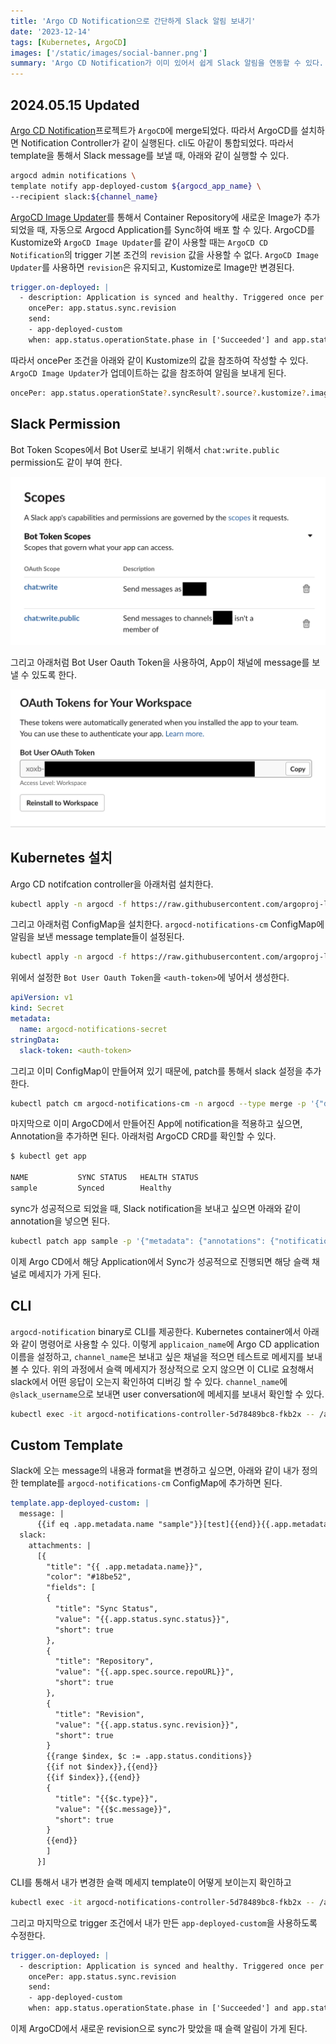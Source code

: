 ```yaml
---
title: 'Argo CD Notification으로 간단하게 Slack 알림 보내기'
date: '2023-12-14'
tags: [Kubernetes, ArgoCD]
images: ['/static/images/social-banner.png']
summary: 'Argo CD Notification가 이미 있어서 쉽게 Slack 알림을 연동할 수 있다. 메뉴얼에서 친절하게 셋팅 방법을 설명하고 있지만, 처음 보고 셋팅할 때 놓칠 수 있는 부분을 기록으로 남긴다.'
---
```


## 2024.05.15 Updated

[Argo CD Notification](https://github.com/argoproj-labs/argocd-notifications?tab=readme-ov-file)프로젝트가 `ArgoCD`에 merge되었다. 따라서 ArgoCD를 설치하면 Notification Controller가 같이 실행된다. cli도 아같이 통합되었다. 따라서 template을 통해서 Slack message를 보낼 때, 아래와 같이 실행할 수 있다.

```bash
argocd admin notifications \
template notify app-deployed-custom ${argocd_app_name} \
--recipient slack:${channel_name}
```

[ArgoCD Image Updater](https://argocd-image-updater.readthedocs.io/en/stable/)를 통해서 Container Repository에 새로운 Image가 추가되었을 때, 자동으로 Argocd Application를 Sync하여 배포 할 수 있다. ArgoCD를 Kustomize와 `ArgoCD Image Updater`를 같이 사용할 때는 `ArgoCD CD Notification`의 trigger 기본 조건의 `revision` 값을 사용할 수 없다. `ArgoCD Image Updater`를 사용하면 `revision`은 유지되고, Kustomize로 Image만 변경된다.

```yaml
trigger.on-deployed: |
  - description: Application is synced and healthy. Triggered once per commit.
    oncePer: app.status.sync.revision
    send:
    - app-deployed-custom
    when: app.status.operationState.phase in ['Succeeded'] and app.status.health.status == 'Healthy'
```

따라서 oncePer 조건을 아래와 같이 Kustomize의 값을 참조하여 작성할 수 있다. `ArgoCD Image Updater`가 업데이트하는 값을 참조하여 알림을 보내게 된다.

```bash
oncePer: app.status.operationState?.syncResult?.source?.kustomize?.images
```

## Slack Permission

Bot Token Scopes에서 Bot User로 보내기 위해서 `chat:write.public` permission도 같이 부여 한다.

<img src="/static/images/argocd-notification-slack-permission.png" alt="argocd notification slack permission" />

그리고 아래처럼 Bot User Oauth Token을 사용하여, App이 채널에 message를 보낼 수 있도록 한다.

<img src="/static/images/argocd-notification-slack-token.png" alt="argocd notification slack token" />

## Kubernetes 설치

Argo CD notifcation controller을 아래처럼 설치한다.

```bash
kubectl apply -n argocd -f https://raw.githubusercontent.com/argoproj-labs/argocd-notifications/release-1.0/manifests/install.yaml
```

그리고 아래처럼 ConfigMap을 설치한다. `argocd-notifications-cm` ConfigMap에 알림을 보낸 message template들이 설정된다.

```bash
kubectl apply -n argocd -f https://raw.githubusercontent.com/argoproj-labs/argocd-notifications/release-1.0/catalog/install.yaml
```

위에서 설정한 `Bot User Oauth Token`을 `<auth-token>`에 넣어서 생성한다.

```yaml
apiVersion: v1
kind: Secret
metadata:
  name: argocd-notifications-secret
stringData:
  slack-token: <auth-token>
```

그리고 이미 ConfigMap이 만들어져 있기 때문에, patch를 통해서 slack 설정을 추가한다.

```bash
kubectl patch cm argocd-notifications-cm -n argocd --type merge -p '{"data": {"service.slack": "{ token: $slack-token }" }}'
```

마지막으로 이미 ArgoCD에서 만들어진 App에 notification을 적용하고 싶으면, Annotation을 추가하면 된다. 아래처럼 ArgoCD CRD를 확인할 수 있다.

```bash
$ kubectl get app

NAME           SYNC STATUS   HEALTH STATUS
sample         Synced        Healthy
```

sync가 성공적으로 되었을 때, Slack notification을 보내고 싶으면 아래와 같이 annotation을 넣으면 된다.

```bash
kubectl patch app sample -p '{"metadata": {"annotations": {"notifications.argoproj.io/subscribe.on-sync-succeeded.slack":"channel_name"}}}' --type merge
```

이제 Argo CD에서 해당 Application에서 Sync가 성공적으로 진행되면 해당 슬랙 채널로 메세지가 가게 된다.

## CLI

`argocd-notification` binary로 CLI를 제공한다. Kubernetes container에서 아래와 같이 명령어로 사용할 수 있다. 이렇게 `applicaion_name`에 Argo CD application 이름을 설정하고, `channel_name`은 보내고 싶은 채널을 적으면 테스트로 메세지를 보내볼 수 있다. 위의 과정에서 슬랙 메세지가 정상적으로 오지 않으면 이 CLI로 요청해서 slack에서 어떤 응답이 오는지 확인하여 디버깅 할 수 있다. `channel_name`에 `@slack_username`으로 보내면 user conversation에 메세지를 보내서 확인할 수 있다.

```bash
kubectl exec -it argocd-notifications-controller-5d78489bc8-fkb2x -- /app/argocd-notifications template notify app-deployed application_name --recipient slack:channel_name
```

## Custom Template

Slack에 오는 message의 내용과 format을 변경하고 싶으면, 아래와 같이 내가 정의한 template를 `argocd-notifications-cm` ConfigMap에 추가하면 된다.

```yaml
template.app-deployed-custom: |
  message: |
      {{if eq .app.metadata.name "sample"}}[test]{{end}}{{.app.metadata.name}} 정상적으로 배포가 완료되엇습니다.
  slack:
    attachments: |
      [{
        "title": "{{ .app.metadata.name}}",
        "color": "#18be52",
        "fields": [
        {
          "title": "Sync Status",
          "value": "{{.app.status.sync.status}}",
          "short": true
        },
        {
          "title": "Repository",
          "value": "{{.app.spec.source.repoURL}}",
          "short": true
        },
        {
          "title": "Revision",
          "value": "{{.app.status.sync.revision}}",
          "short": true
        }
        {{range $index, $c := .app.status.conditions}}
        {{if not $index}},{{end}}
        {{if $index}},{{end}}
        {
          "title": "{{$c.type}}",
          "value": "{{$c.message}}",
          "short": true
        }
        {{end}}
        ]
      }]
```

CLI를 통해서 내가 변경한 슬랙 메세지 template이 어떻게 보이는지 확인하고

```bash
kubectl exec -it argocd-notifications-controller-5d78489bc8-fkb2x -- /app/argocd-notifications template notify app-deployed-custom application_name --recipient slack:channel_name
```

그리고 마지막으로 trigger 조건에서 내가 만든 `app-deployed-custom`을 사용하도록 수정한다.

```yaml
trigger.on-deployed: |
  - description: Application is synced and healthy. Triggered once per commit.
    oncePer: app.status.sync.revision
    send:
    - app-deployed-custom
    when: app.status.operationState.phase in ['Succeeded'] and app.status.health.status == 'Healthy'
```

이제 ArgoCD에서 새로운 revision으로 sync가 맞았을 때 슬랙 알림이 가게 된다.
